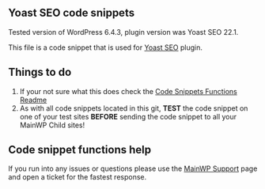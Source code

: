 ## Yoast SEO code snippets

Tested version of WordPress 6.4.3, plugin version was Yoast SEO 22.1.

This file is a code snippet that is used for [Yoast SEO](https://wordpress.org/plugins/wordpress-seo/) plugin. 

## Things to do

1. If your not sure what this does check the [Code Snippets Functions Readme](https://github.com/mainwp/Code-Snippets-Functions/blob/master/README.md)
2. As with all code snippets located in this git, **TEST** the code snippet on one of your test sites **BEFORE** sending the code snippet to all your MainWP Child sites!

## Code snippet functions help

If you run into any issues or questions please use the [MainWP Support](https://mainwp.com/support/) page and open a ticket for the fastest response.
